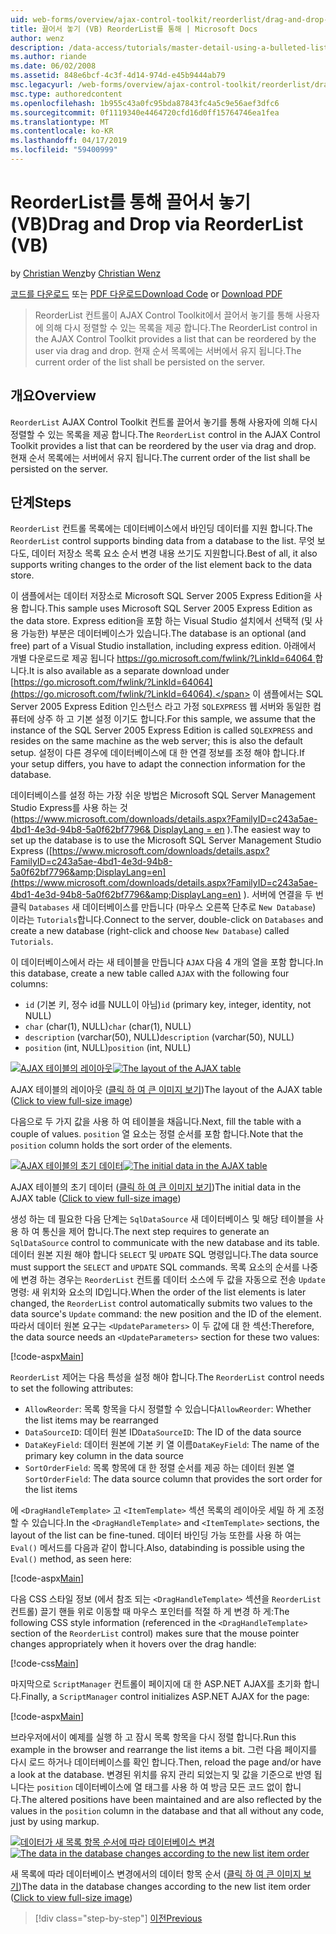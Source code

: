 ```yaml
---
uid: web-forms/overview/ajax-control-toolkit/reorderlist/drag-and-drop-via-reorderlist-vb
title: 끌어서 놓기 (VB) ReorderList를 통해 | Microsoft Docs
author: wenz
description: /data-access/tutorials/master-detail-using-a-bulleted-list-of-master-records-with-a-details-datalist-vb
ms.author: riande
ms.date: 06/02/2008
ms.assetid: 848e6bcf-4c3f-4d14-974d-e45b9444ab79
msc.legacyurl: /web-forms/overview/ajax-control-toolkit/reorderlist/drag-and-drop-via-reorderlist-vb
msc.type: authoredcontent
ms.openlocfilehash: 1b955c43a0fc95bda87843fc4a5c9e56aef3dfc6
ms.sourcegitcommit: 0f1119340e4464720cfd16d0ff15764746ea1fea
ms.translationtype: MT
ms.contentlocale: ko-KR
ms.lasthandoff: 04/17/2019
ms.locfileid: "59400999"
---
```

# <a name="drag-and-drop-via-reorderlist-vb"></a><span data-ttu-id="dc755-103">ReorderList를 통해 끌어서 놓기(VB)</span><span class="sxs-lookup"><span data-stu-id="dc755-103">Drag and Drop via ReorderList (VB)</span></span>

<span data-ttu-id="dc755-104">by [Christian Wenz](https://github.com/wenz)</span><span class="sxs-lookup"><span data-stu-id="dc755-104">by [Christian Wenz](https://github.com/wenz)</span></span>

<span data-ttu-id="dc755-105">[코드를 다운로드](http://download.microsoft.com/download/9/3/f/93f8daea-bebd-4821-833b-95205389c7d0/ReorderList5.vb.zip) 또는 [PDF 다운로드](http://download.microsoft.com/download/2/d/c/2dc10e34-6983-41d4-9c08-f78f5387d32b/reorderlist5VB.pdf)</span><span class="sxs-lookup"><span data-stu-id="dc755-105">[Download Code](http://download.microsoft.com/download/9/3/f/93f8daea-bebd-4821-833b-95205389c7d0/ReorderList5.vb.zip) or [Download PDF](http://download.microsoft.com/download/2/d/c/2dc10e34-6983-41d4-9c08-f78f5387d32b/reorderlist5VB.pdf)</span></span>

> <span data-ttu-id="dc755-106">ReorderList 컨트롤이 AJAX Control Toolkit에서 끌어서 놓기를 통해 사용자에 의해 다시 정렬할 수 있는 목록을 제공 합니다.</span><span class="sxs-lookup"><span data-stu-id="dc755-106">The ReorderList control in the AJAX Control Toolkit provides a list that can be reordered by the user via drag and drop.</span></span> <span data-ttu-id="dc755-107">현재 순서 목록에는 서버에서 유지 됩니다.</span><span class="sxs-lookup"><span data-stu-id="dc755-107">The current order of the list shall be persisted on the server.</span></span>


## <a name="overview"></a><span data-ttu-id="dc755-108">개요</span><span class="sxs-lookup"><span data-stu-id="dc755-108">Overview</span></span>

<span data-ttu-id="dc755-109">`ReorderList` AJAX Control Toolkit 컨트롤 끌어서 놓기를 통해 사용자에 의해 다시 정렬할 수 있는 목록을 제공 합니다.</span><span class="sxs-lookup"><span data-stu-id="dc755-109">The `ReorderList` control in the AJAX Control Toolkit provides a list that can be reordered by the user via drag and drop.</span></span> <span data-ttu-id="dc755-110">현재 순서 목록에는 서버에서 유지 됩니다.</span><span class="sxs-lookup"><span data-stu-id="dc755-110">The current order of the list shall be persisted on the server.</span></span>

## <a name="steps"></a><span data-ttu-id="dc755-111">단계</span><span class="sxs-lookup"><span data-stu-id="dc755-111">Steps</span></span>

<span data-ttu-id="dc755-112">`ReorderList` 컨트롤 목록에는 데이터베이스에서 바인딩 데이터를 지원 합니다.</span><span class="sxs-lookup"><span data-stu-id="dc755-112">The `ReorderList` control supports binding data from a database to the list.</span></span> <span data-ttu-id="dc755-113">무엇 보다도, 데이터 저장소 목록 요소 순서 변경 내용 쓰기도 지원합니다.</span><span class="sxs-lookup"><span data-stu-id="dc755-113">Best of all, it also supports writing changes to the order of the list element back to the data store.</span></span>

<span data-ttu-id="dc755-114">이 샘플에서는 데이터 저장소로 Microsoft SQL Server 2005 Express Edition을 사용 합니다.</span><span class="sxs-lookup"><span data-stu-id="dc755-114">This sample uses Microsoft SQL Server 2005 Express Edition as the data store.</span></span> <span data-ttu-id="dc755-115">Express edition을 포함 하는 Visual Studio 설치에서 선택적 (및 사용 가능한) 부분은 데이터베이스가 있습니다.</span><span class="sxs-lookup"><span data-stu-id="dc755-115">The database is an optional (and free) part of a Visual Studio installation, including express edition.</span></span> <span data-ttu-id="dc755-116">아래에서 개별 다운로드로 제공 됩니다 [ https://go.microsoft.com/fwlink/?LinkId=64064 ](https://go.microsoft.com/fwlink/?LinkId=64064)합니다.</span><span class="sxs-lookup"><span data-stu-id="dc755-116">It is also available as a separate download under [https://go.microsoft.com/fwlink/?LinkId=64064](https://go.microsoft.com/fwlink/?LinkId=64064).</span></span> <span data-ttu-id="dc755-117">이 샘플에서는 SQL Server 2005 Express Edition 인스턴스 라고 가정 `SQLEXPRESS` 웹 서버와 동일한 컴퓨터에 상주 하 고 기본 설정 이기도 합니다.</span><span class="sxs-lookup"><span data-stu-id="dc755-117">For this sample, we assume that the instance of the SQL Server 2005 Express Edition is called `SQLEXPRESS` and resides on the same machine as the web server; this is also the default setup.</span></span> <span data-ttu-id="dc755-118">설정이 다른 경우에 데이터베이스에 대 한 연결 정보를 조정 해야 합니다.</span><span class="sxs-lookup"><span data-stu-id="dc755-118">If your setup differs, you have to adapt the connection information for the database.</span></span>

<span data-ttu-id="dc755-119">데이터베이스를 설정 하는 가장 쉬운 방법은 Microsoft SQL Server Management Studio Express를 사용 하는 것 ([https://www.microsoft.com/downloads/details.aspx?FamilyID=c243a5ae-4bd1-4e3d-94b8-5a0f62bf7796&amp; DisplayLang = en](https://www.microsoft.com/downloads/details.aspx?FamilyID=c243a5ae-4bd1-4e3d-94b8-5a0f62bf7796&amp;DisplayLang=en) ).</span><span class="sxs-lookup"><span data-stu-id="dc755-119">The easiest way to set up the database is to use the Microsoft SQL Server Management Studio Express ([https://www.microsoft.com/downloads/details.aspx?FamilyID=c243a5ae-4bd1-4e3d-94b8-5a0f62bf7796&amp;DisplayLang=en](https://www.microsoft.com/downloads/details.aspx?FamilyID=c243a5ae-4bd1-4e3d-94b8-5a0f62bf7796&amp;DisplayLang=en) ).</span></span> <span data-ttu-id="dc755-120">서버에 연결을 두 번 클릭 `Databases` 새 데이터베이스를 만듭니다 (마우스 오른쪽 단추로 `New Database`) 이라는 `Tutorials`합니다.</span><span class="sxs-lookup"><span data-stu-id="dc755-120">Connect to the server, double-click on `Databases` and create a new database (right-click and choose `New Database`) called `Tutorials`.</span></span>

<span data-ttu-id="dc755-121">이 데이터베이스에서 라는 새 테이블을 만듭니다 `AJAX` 다음 4 개의 열을 포함 합니다.</span><span class="sxs-lookup"><span data-stu-id="dc755-121">In this database, create a new table called `AJAX` with the following four columns:</span></span>

- <span data-ttu-id="dc755-122">`id` (기본 키, 정수 id를 NULL이 아님)</span><span class="sxs-lookup"><span data-stu-id="dc755-122">`id` (primary key, integer, identity, not NULL)</span></span>
- <span data-ttu-id="dc755-123">`char` (char(1), NULL)</span><span class="sxs-lookup"><span data-stu-id="dc755-123">`char` (char(1), NULL)</span></span>
- <span data-ttu-id="dc755-124">`description` (varchar(50), NULL)</span><span class="sxs-lookup"><span data-stu-id="dc755-124">`description` (varchar(50), NULL)</span></span>
- <span data-ttu-id="dc755-125">`position` (int, NULL)</span><span class="sxs-lookup"><span data-stu-id="dc755-125">`position` (int, NULL)</span></span>


<span data-ttu-id="dc755-126">[![AJAX 테이블의 레이아웃](drag-and-drop-via-reorderlist-vb/_static/image2.png)](drag-and-drop-via-reorderlist-vb/_static/image1.png)</span><span class="sxs-lookup"><span data-stu-id="dc755-126">[![The layout of the AJAX table](drag-and-drop-via-reorderlist-vb/_static/image2.png)](drag-and-drop-via-reorderlist-vb/_static/image1.png)</span></span>

<span data-ttu-id="dc755-127">AJAX 테이블의 레이아웃 ([클릭 하 여 큰 이미지 보기](drag-and-drop-via-reorderlist-vb/_static/image3.png))</span><span class="sxs-lookup"><span data-stu-id="dc755-127">The layout of the AJAX table ([Click to view full-size image](drag-and-drop-via-reorderlist-vb/_static/image3.png))</span></span>


<span data-ttu-id="dc755-128">다음으로 두 가지 값을 사용 하 여 테이블을 채웁니다.</span><span class="sxs-lookup"><span data-stu-id="dc755-128">Next, fill the table with a couple of values.</span></span> <span data-ttu-id="dc755-129">`position` 열 요소는 정렬 순서를 포함 합니다.</span><span class="sxs-lookup"><span data-stu-id="dc755-129">Note that the `position` column holds the sort order of the elements.</span></span>


<span data-ttu-id="dc755-130">[![AJAX 테이블의 초기 데이터](drag-and-drop-via-reorderlist-vb/_static/image5.png)](drag-and-drop-via-reorderlist-vb/_static/image4.png)</span><span class="sxs-lookup"><span data-stu-id="dc755-130">[![The initial data in the AJAX table](drag-and-drop-via-reorderlist-vb/_static/image5.png)](drag-and-drop-via-reorderlist-vb/_static/image4.png)</span></span>

<span data-ttu-id="dc755-131">AJAX 테이블의 초기 데이터 ([클릭 하 여 큰 이미지 보기](drag-and-drop-via-reorderlist-vb/_static/image6.png))</span><span class="sxs-lookup"><span data-stu-id="dc755-131">The initial data in the AJAX table ([Click to view full-size image](drag-and-drop-via-reorderlist-vb/_static/image6.png))</span></span>


<span data-ttu-id="dc755-132">생성 하는 데 필요한 다음 단계는 `SqlDataSource` 새 데이터베이스 및 해당 테이블을 사용 하 여 통신을 제어 합니다.</span><span class="sxs-lookup"><span data-stu-id="dc755-132">The next step requires to generate an `SqlDataSource` control to communicate with the new database and its table.</span></span> <span data-ttu-id="dc755-133">데이터 원본 지원 해야 합니다 `SELECT` 및 `UPDATE` SQL 명령입니다.</span><span class="sxs-lookup"><span data-stu-id="dc755-133">The data source must support the `SELECT` and `UPDATE` SQL commands.</span></span> <span data-ttu-id="dc755-134">목록 요소의 순서를 나중에 변경 하는 경우는 `ReorderList` 컨트롤 데이터 소스에 두 값을 자동으로 전송 `Update` 명령: 새 위치와 요소의 ID입니다.</span><span class="sxs-lookup"><span data-stu-id="dc755-134">When the order of the list elements is later changed, the `ReorderList` control automatically submits two values to the data source's `Update` command: the new position and the ID of the element.</span></span> <span data-ttu-id="dc755-135">따라서 데이터 원본 요구는 `<UpdateParameters>` 이 두 값에 대 한 섹션:</span><span class="sxs-lookup"><span data-stu-id="dc755-135">Therefore, the data source needs an `<UpdateParameters>` section for these two values:</span></span>

[!code-aspx[Main](drag-and-drop-via-reorderlist-vb/samples/sample1.aspx)]

<span data-ttu-id="dc755-136">`ReorderList` 제어는 다음 특성을 설정 해야 합니다.</span><span class="sxs-lookup"><span data-stu-id="dc755-136">The `ReorderList` control needs to set the following attributes:</span></span>

- <span data-ttu-id="dc755-137">`AllowReorder`: 목록 항목을 다시 정렬할 수 있습니다</span><span class="sxs-lookup"><span data-stu-id="dc755-137">`AllowReorder`: Whether the list items may be rearranged</span></span>
- <span data-ttu-id="dc755-138">`DataSourceID`: 데이터 원본 ID</span><span class="sxs-lookup"><span data-stu-id="dc755-138">`DataSourceID`: The ID of the data source</span></span>
- <span data-ttu-id="dc755-139">`DataKeyField`: 데이터 원본에 기본 키 열 이름</span><span class="sxs-lookup"><span data-stu-id="dc755-139">`DataKeyField`: The name of the primary key column in the data source</span></span>
- <span data-ttu-id="dc755-140">`SortOrderField`: 목록 항목에 대 한 정렬 순서를 제공 하는 데이터 원본 열</span><span class="sxs-lookup"><span data-stu-id="dc755-140">`SortOrderField`: The data source column that provides the sort order for the list items</span></span>

<span data-ttu-id="dc755-141">에 `<DragHandleTemplate>` 고 `<ItemTemplate>` 섹션 목록의 레이아웃 세밀 하 게 조정할 수 있습니다.</span><span class="sxs-lookup"><span data-stu-id="dc755-141">In the `<DragHandleTemplate>` and `<ItemTemplate>` sections, the layout of the list can be fine-tuned.</span></span> <span data-ttu-id="dc755-142">데이터 바인딩 가능 또한를 사용 하 여는 `Eval()` 메서드를 다음과 같이 합니다.</span><span class="sxs-lookup"><span data-stu-id="dc755-142">Also, databinding is possible using the `Eval()` method, as seen here:</span></span>

[!code-aspx[Main](drag-and-drop-via-reorderlist-vb/samples/sample2.aspx)]

<span data-ttu-id="dc755-143">다음 CSS 스타일 정보 (에서 참조 되는 `<DragHandleTemplate>` 섹션을 `ReorderList` 컨트롤) 끌기 핸들 위로 이동할 때 마우스 포인터를 적절 하 게 변경 하 게:</span><span class="sxs-lookup"><span data-stu-id="dc755-143">The following CSS style information (referenced in the `<DragHandleTemplate>` section of the `ReorderList` control) makes sure that the mouse pointer changes appropriately when it hovers over the drag handle:</span></span>

[!code-css[Main](drag-and-drop-via-reorderlist-vb/samples/sample3.css)]

<span data-ttu-id="dc755-144">마지막으로 `ScriptManager` 컨트롤이 페이지에 대 한 ASP.NET AJAX를 초기화 합니다.</span><span class="sxs-lookup"><span data-stu-id="dc755-144">Finally, a `ScriptManager` control initializes ASP.NET AJAX for the page:</span></span>

[!code-aspx[Main](drag-and-drop-via-reorderlist-vb/samples/sample4.aspx)]

<span data-ttu-id="dc755-145">브라우저에서이 예제를 실행 하 고 잠시 목록 항목을 다시 정렬 합니다.</span><span class="sxs-lookup"><span data-stu-id="dc755-145">Run this example in the browser and rearrange the list items a bit.</span></span> <span data-ttu-id="dc755-146">그런 다음 페이지를 다시 로드 하거나 데이터베이스를 확인 합니다.</span><span class="sxs-lookup"><span data-stu-id="dc755-146">Then, reload the page and/or have a look at the database.</span></span> <span data-ttu-id="dc755-147">변경된 위치를 유지 관리 되었는지 및 값을 기준으로 반영 됩니다는 `position` 데이터베이스에 열 태그를 사용 하 여 방금 모든 코드 없이 합니다.</span><span class="sxs-lookup"><span data-stu-id="dc755-147">The altered positions have been maintained and are also reflected by the values in the `position` column in the database and that all without any code, just by using markup.</span></span>


<span data-ttu-id="dc755-148">[![데이터가 새 목록 항목 순서에 따라 데이터베이스 변경](drag-and-drop-via-reorderlist-vb/_static/image8.png)](drag-and-drop-via-reorderlist-vb/_static/image7.png)</span><span class="sxs-lookup"><span data-stu-id="dc755-148">[![The data in the database changes according to the new list item order](drag-and-drop-via-reorderlist-vb/_static/image8.png)](drag-and-drop-via-reorderlist-vb/_static/image7.png)</span></span>

<span data-ttu-id="dc755-149">새 목록에 따라 데이터베이스 변경에서의 데이터 항목 순서 ([클릭 하 여 큰 이미지 보기](drag-and-drop-via-reorderlist-vb/_static/image9.png))</span><span class="sxs-lookup"><span data-stu-id="dc755-149">The data in the database changes according to the new list item order ([Click to view full-size image](drag-and-drop-via-reorderlist-vb/_static/image9.png))</span></span>

> [!div class="step-by-step"]
> [<span data-ttu-id="dc755-150">이전</span><span class="sxs-lookup"><span data-stu-id="dc755-150">Previous</span></span>](using-postbacks-with-reorderlist-vb.md)
